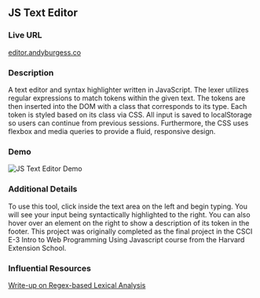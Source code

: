 ## JS Text Editor

### Live URL

[editor.andyburgess.co](http://editor.andyburgess.co)

### Description

A text editor and syntax highlighter written in JavaScript. The lexer utilizes regular expressions to match tokens within the given text. The tokens are then inserted into the DOM with a class that corresponds to its type. Each token is styled based on its class via CSS. All input is saved to localStorage so users can continue from previous sessions. Furthermore, the CSS uses flexbox and media queries to provide a fluid, responsive design.

### Demo

![JS Text Editor Demo](img/demo.gif)

### Additional Details

To use this tool, click inside the text area on the left and begin typing. You will see your input being syntactically highlighted to the right. You can also hover over an element on the right to show a description of its token in the footer. This project was originally completed as the final project in the CSCI E-3 Intro to Web Programming Using Javascript course from the Harvard Extension School.

### Influential Resources

[Write-up on Regex-based Lexical Analysis](http://eli.thegreenplace.net/2013/06/25/regex-based-lexical-analysis-in-python-and-javascript)
